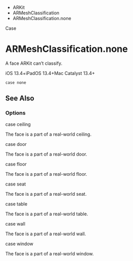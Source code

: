 

- ARKit
- ARMeshClassification
-  ARMeshClassification.none 

Case

# ARMeshClassification.none

A face ARKit can’t classify.

iOS 13.4+iPadOS 13.4+Mac Catalyst 13.4+

``` source
case none
```

## See Also

### Options

case ceiling

The face is a part of a real-world ceiling.

case door

The face is a part of a real-world door.

case floor

The face is a part of a real-world floor.

case seat

The face is a part of a real-world seat.

case table

The face is a part of a real-world table.

case wall

The face is a part of a real-world wall.

case window

The face is a part of a real-world window.


